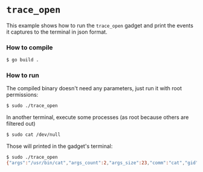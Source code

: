 # `trace_open`

This example shows how to run the `trace_open` gadget and print the events it
captures to the terminal in json format.

### How to compile

```bash
$ go build .
```

### How to run

The compiled binary doesn't need any parameters, just run it with root permissions:

```bash
$ sudo ./trace_open
```

In another terminal, execute some processes (as root because others are filtered out)

```bash
$ sudo cat /dev/null
```

Those will printed in the gadget's terminal:

```bash
$ sudo ./trace_open
{"args":"/usr/bin/cat","args_count":2,"args_size":23,"comm":"cat","gid":0,"loginuid":1001,"mntns_id":4026531841,"pid":9999,"ppid":98133,"retval":0,"sessionid":3,"timestamp":17145168898503,"uid":0,"upper_layer":false}
```
